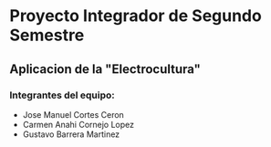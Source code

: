 # **Proyecto Integrador de Segundo Semestre**
## **Aplicacion de la "Electrocultura"**

### **Integrantes del equipo:**

- Jose Manuel Cortes Ceron
- Carmen Anahi Cornejo Lopez
- Gustavo Barrera Martinez
